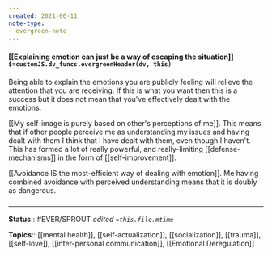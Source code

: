 ```yaml
---
created: 2021-06-11
note-type:
- evergreen-note
---
```


#### [[Explaining emotion can just be a way of escaping the situation]] `$=customJS.dv_funcs.evergreenHeader(dv, this)`

Being able to explain the emotions you are publicly feeling will relieve the attention that you are receiving. If this is what you want then this is a success but it does not mean that you've effectively dealt with the emotions. 

[[My self-image is purely based on other's perceptions of me]]. This means that if other people perceive me as understanding my issues and having dealt with them I think that I have dealt with them, even though I haven't. This has formed a lot of really powerful, and really-limiting [[defense-mechanisms]] in the form of [[self-improvement]]. 

[[Avoidance IS the most-efficient way of dealing with emotion]]. Me having combined avoidance with perceived understanding means that it is doubly as dangerous.

### <hr class="dataviews"/>

**Status**:: #EVER/SPROUT 
*edited `=this.file.mtime`*

**Topics**:: [[mental health]], [[self-actualization]], [[socialization]], [[trauma]], [[self-love]], [[inter-personal communication]], [[Emotional Deregulation]]